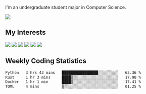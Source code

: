 I'm an undergraduate student major in Computer Science.

![](https://github-readme-stats.vercel.app/api?username=littzhch&theme=radical)

## My Interests

![](https://img.shields.io/badge/Python-3776AB?style=flat&labelColor=FFD43B&logoColor=3776AB&logo=python)
![](https://img.shields.io/badge/C-00599C?style=flat&labelColor=01427d&logoColor=6295cb&logo=c)
![](https://img.shields.io/badge/Rust-ffffff?style=flat&labelColor=ffffff&logoColor=000000&logo=rust)
![](https://img.shields.io/badge/LaTeX-008080?style=flat&labelColor=eeece5&logoColor=008080&logo=latex)
![](https://img.shields.io/badge/OpenGL-5487b2?style=flat&labelColor=ffffff&logoColor=5487b2&logo=opengl)
![](https://img.shields.io/badge/archlinux-1793d1?style=flat&labelColor=333333&logoColor=1793d1&logo=archlinux)

## Weekly Coding Statistics
<!--START_SECTION:waka-->

```txt
Python   3 hrs 43 mins   ████████████████░░░░░░░░░   63.36 %
Rust     1 hr 3 mins     ████▒░░░░░░░░░░░░░░░░░░░░   17.98 %
Docker   1 hr 1 min      ████▒░░░░░░░░░░░░░░░░░░░░   17.41 %
TOML     4 mins          ▒░░░░░░░░░░░░░░░░░░░░░░░░   01.25 %
```

<!--END_SECTION:waka-->
